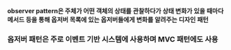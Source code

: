 **observer pattern은 주체가 어떤 객체의 상태를 관찰하다가 상태 변화가 있을 때마다 메서드 등을 통해 옵저버 목록에 있는 옵저버들에게 변화를 알려주는 디자인 패턴**

### 옵저버 패턴은 주로 이벤트 기반 시스템에 사용하며 MVC 패턴에도 사용